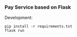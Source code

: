 
### Pay Service based on Flask

Development:

    pip install -r requirements.txt
    flask run 
    
   